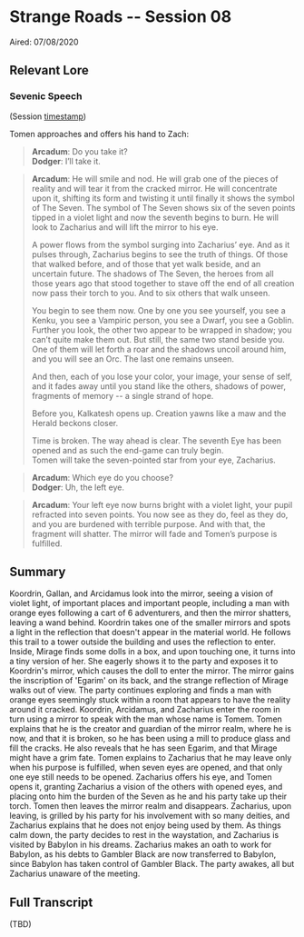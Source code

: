 # Strange Roads -- Session 08

Aired: 07/08/2020

## Relevant Lore

### Sevenic Speech

(Session [timestamp](https://youtu.be/KuJpgy-gPr4?t=6380))

Tomen approaches and offers his hand to Zach:

> **Arcadum**: Do you take it?<br>
**Dodger**: I’ll take it.<br>

> **Arcadum**: He will smile and nod. He will grab one of the pieces of reality and will tear it from the cracked mirror. He will concentrate upon it, shifting its form and twisting it until finally it shows the symbol of The Seven. The symbol of The Seven shows six of the seven points tipped in a violet light and now the seventh begins to burn. He will look to Zacharius and will lift the mirror to his eye.
>
> A power flows from the symbol surging into Zacharius’ eye. And as it pulses through, Zacharius begins to see the truth of things. Of those that walked before, and of those that yet walk beside, and an uncertain future. The shadows of The Seven, the heroes from all those years ago that stood together to stave off the end of all creation now pass their torch to you. And to six others that walk unseen.
>
> You begin to see them now. One by one you see yourself, you see a Kenku, you see a Vampiric person, you see a Dwarf, you see a Goblin. Further you look, the other two appear to be wrapped in shadow; you can’t quite make them out. But still, the same two stand beside you. One of them will let forth a roar and the shadows uncoil around him, and you will see an Orc. The last one remains unseen.
>
> And then, each of you lose your color, your image, your sense of self, and it fades away until you stand like the others, shadows of power, fragments of memory -- a single strand of hope. 
>
> Before you, Kalkatesh opens up. Creation yawns like a maw and the Herald beckons closer.
>
> Time is broken. The way ahead is clear. The seventh Eye has been opened and as such the end-game can truly begin.<br>
Tomen will take the seven-pointed star from your eye, Zacharius.

> **Arcadum**: Which eye do you choose?<br>
**Dodger**: Uh, the left eye.

> **Arcadum**: Your left eye now burns bright with a violet light, your pupil refracted into seven points. You now see as they do, feel as they do, and you are burdened with terrible purpose. And with that, the fragment will shatter. The mirror will fade and Tomen’s purpose is fulfilled.

## Summary

Koordrin, Gallan, and Arcidamus look into the mirror, seeing a vision of violet light, of important places and important people, including a man with orange eyes following a cart of 6 adventurers, and then the mirror shatters, leaving a wand behind. Koordrin takes one of the smaller mirrors and spots a light in the reflection that doesn't appear in the material world. He follows this trail to a tower outside the building and uses the reflection to enter. Inside, Mirage finds some dolls in a box, and upon touching one, it turns into a tiny version of her. She eagerly shows it to the party and exposes it to Koordrin's mirror, which causes the doll to enter the mirror. The mirror gains the inscription of 'Egarim' on its back, and the strange reflection of Mirage walks out of view. The party continues exploring and finds a man with orange eyes seemingly stuck within a room that appears to have the reality around it cracked. Koordrin, Arcidamus, and Zacharius enter the room in turn using a mirror to speak with the man whose name is Tomem. Tomen explains that he is the creator and guardian of the mirror realm, where he is now, and that it is broken, so he has been using a mill to produce glass and fill the cracks. He also reveals that he has seen Egarim, and that Mirage might have a grim fate. Tomen explains to Zacharius that he may leave only when his purpose is fulfilled, when seven eyes are opened, and that only one eye still needs to be opened. Zacharius offers his eye, and Tomen opens it, granting Zacharius a vision of the others with opened eyes, and placing onto him the burden of the Seven as he and his party take up their torch. Tomen then leaves the mirror realm and disappears. Zacharius, upon leaving, is grilled by his party for his involvement with so many deities, and Zacharius explains that he does not enjoy being used by them. As things calm down, the party decides to rest in the waystation, and Zacharius is visited by Babylon in his dreams. Zacharius makes an oath to work for Babylon, as his debts to Gambler Black are now transferred to Babylon, since Babylon has taken control of Gambler Black. The party awakes, all but Zacharius unaware of the meeting.

## Full Transcript

(TBD)
